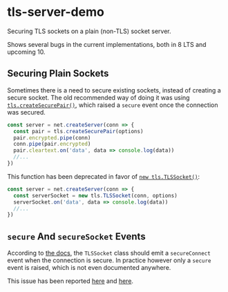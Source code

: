 # tls-server-demo

Securing TLS sockets on a plain (non-TLS) socket server.

Shows several bugs in the current implementations,
both in 8 LTS and upcoming 10.

## Securing Plain Sockets

Sometimes there is a need to secure existing sockets,
instead of creating a secure socket.
The old recommended way of doing it was using
[`tls.createSecurePair()`](https://nodejs.org/api/tls.html#tls_tls_createsecurepair_context_isserver_requestcert_rejectunauthorized_options),
which raised a `secure` event once the connection was secured.

```js
const server = net.createServer(conn => {
  const pair = tls.createSecurePair(options)
  pair.encrypted.pipe(conn)
  conn.pipe(pair.encrypted)
  pair.cleartext.on('data', data => console.log(data))
  //...
})
```

This function has been deprecated in favor of
[`new tls.TLSSocket()`](https://nodejs.org/api/tls.html#tls_new_tls_tlssocket_socket_options):

```js
const server = net.createServer(conn => {
  const serverSocket = new tls.TLSSocket(conn, options)
  serverSocket.on('data', data => console.log(data))
  //...
})
```

## `secure` And `secureSocket` Events

According to [the docs](https://nodejs.org/api/tls.html#tls_event_secureconnect),
the `TLSSocket` class should emit a `secureConnect` event
when the connection is secure.
In practice however only a `secure` event is raised,
which is not even documented anywhere.

This issue has been reported
[here](https://github.com/nodejs/node/issues/10555)
and
[here](https://github.com/nodejs/node/issues/13368).

